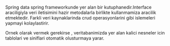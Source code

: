 Spring data spring frameworkunde yer alan bir kutuphanedir.Interface araciligiyla veri iletisimini hazir metodalarla birlikte kullanmamiza aracilik etmektedir. Farkli veri kaynaklarinda crud operasyonlarini gibi islemeleri yapmayi kolaylastirir.

Ornek olarak vermek gerekirse , veritabanimizda yer alan kalici nesneler icin tablolari ve siniflari otomatik olusturmaya yarar.
